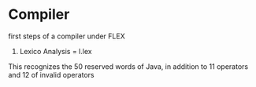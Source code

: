 # Compiler
first steps of a compiler
under FLEX
1) Lexico Analysis = l.lex

This recognizes the 50 reserved words of Java, in addition to 11 operators and 12 of invalid operators
